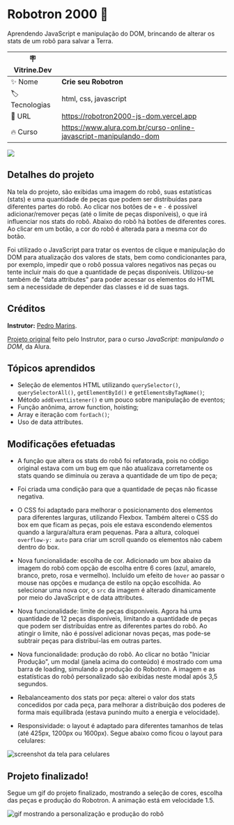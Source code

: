 # Robotron 2000 🤖

Aprendendo JavaScript e manipulação do DOM, brincando de alterar os stats de um robô para salvar a Terra.

| :placard: Vitrine.Dev |     |
| -------------  | --- |
| :sparkles: Nome        | **Crie seu Robotron**
| :label: Tecnologias | html, css, javascript
| :rocket: URL         | https://robotron2000-js-dom.vercel.app
| :fire: Curso     | https://www.alura.com.br/curso-online-javascript-manipulando-dom

<!-- Inserir imagem com a #vitrinedev ao final do link -->
![](https://user-images.githubusercontent.com/19349339/189413262-3c40c6c2-302e-418f-8ed8-16ea79a42dc4.png#vitrinedev)

## Detalhes do projeto

Na tela do projeto, são exibidas uma imagem do robô, suas estatísticas (stats) e uma quantidade de peças que podem ser distribuídas para diferentes partes do robô. Ao clicar nos botões de `+` e `-` é possível adicionar/remover peças (até o limite de peças disponíveis), o que irá influenciar nos stats do robô. Abaixo do robô há botões de diferentes cores. Ao clicar em um botão, a cor do robô é alterada para a mesma cor do botão.

Foi utilizado o JavaScript para tratar os eventos de clique e manipulação do DOM para atualização dos valores de stats, bem como condicionantes para, por exemplo, impedir que o robô possua valores negativos nas peças ou tente incluir mais do que a quantidade de peças disponíveis. Utilizou-se também de "data attributes" para poder acessar os elementos do HTML sem a necessidade de depender das classes e id de suas tags.

## Créditos
**Instrutor:** [Pedro Marins](https://github.com/pedromarins).

[Projeto original](https://github.com/pedromarins/robotron-2000) feito pelo Instrutor, para o curso *JavaScript: manipulando o DOM*, da Alura.

## Tópicos aprendidos
- Seleção de elementos HTML utilizando `querySelector()`, `querySelectorAll()`, `getElementById()` e `getElementsByTagName()`;
- Método `addEventListener()` e um pouco sobre manipulação de eventos;
- Função anônima, arrow function, hoisting;
- Array e iteração com `forEach()`;
- Uso de data attributes.

## Modificações efetuadas
- A função que altera os stats do robô foi refatorada, pois no código original estava com um bug em que não atualizava corretamente os stats quando se diminuía ou zerava a quantidade de um tipo de peça;

- Foi criada uma condição para que a quantidade de peças não ficasse negativa.

- O CSS foi adaptado para melhorar o posicionamento dos elementos para diferentes larguras, utilizando Flexbox. Também alterei o CSS do box em que ficam as peças, pois ele estava escondendo elementos quando a largura/altura eram pequenas. Para a altura, coloquei `overflow-y: auto` para criar um scroll quando os elementos não cabem dentro do box. 

- Nova funcionalidade: escolha de cor. Adicionado um box abaixo da imagem do robô com opção de escolha entre 6 cores (azul, amarelo, branco, preto, rosa e vermelho). Incluído um efeito de `hover` ao passar o mouse nas opções e mudança de estilo na opção escolhida. Ao selecionar uma nova cor, o `src` da imagem é alterado dinamicamente por meio do JavaScript e de data attributes.

- Nova funcionalidade: limite de peças disponíveis. Agora há uma quantidade de 12 peças disponíveis, limitando a quantidade de peças que podem ser distribuídas entre as diferentes partes do robô. Ao atingir o limite, não é possível adicionar novas peças, mas pode-se subtrair peças para distribuí-las em outras partes.  

- Nova funcionalidade: produção do robô. Ao clicar no botão "Iniciar Produção", um modal (janela acima do conteúdo) é mostrado com uma barra de loading, simulando a produção do Robotron. A imagem e as estatísticas do robô personalizado são exibidas neste modal após 3,5 segundos.

- Rebalanceamento dos stats por peça: alterei o valor dos stats concedidos por cada peça, para melhorar a distribuição dos poderes de forma mais equilibrada (estava punindo muito a energia e velocidade).

- Responsividade: o layout é adaptado para diferentes tamanhos de telas (até 425px, 1200px ou 1600px). Segue abaixo como ficou o layout para celulares:

![screenshot da tela para celulares](https://user-images.githubusercontent.com/19349339/190256637-314c9f36-e6a3-42c7-ad55-484c6a7b1400.png)

## Projeto finalizado!

Segue um gif do projeto finalizado, mostrando a seleção de cores, escolha das peças e produção do Robotron. A animação está em velocidade 1.5.

![gif mostrando a personalização e produção do robô](https://user-images.githubusercontent.com/19349339/191568796-e8ac881e-43b2-4c7e-a7e3-fa37b5b223d4.gif)
